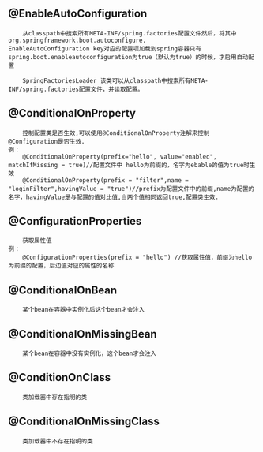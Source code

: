 ## @EnableAutoConfiguration
```text
    从classpath中搜索所有META-INF/spring.factories配置文件然后，将其中org.springframework.boot.autoconfigure.
EnableAutoConfiguration key对应的配置项加载到spring容器只有spring.boot.enableautoconfiguration为true（默认为true）的时候，才启用自动配置

    SpringFactoriesLoader 该类可以从classpath中搜索所有META-INF/spring.factories配置文件，并读取配置。
```
## @ConditionalOnProperty
```text
    控制配置类是否生效,可以使用@ConditionalOnProperty注解来控制@Configuration是否生效.
例：
    @ConditionalOnProperty(prefix="hello", value="enabled", matchIfMissing = true)//配置文件中 hello为前缀的，名字为ebable的值为true时生效
    @ConditionalOnProperty(prefix = "filter",name = "loginFilter",havingValue = "true")//prefix为配置文件中的前缀,name为配置的名字，havingValue是与配置的值对比值,当两个值相同返回true,配置类生效.
```
## @ConfigurationProperties
```text
    获取属性值
例：  
    @ConfigurationProperties(prefix = "hello") //获取属性值，前缀为hello为前缀的配置，后边值对应的属性的名称
```
## @ConditionalOnBean
```text
    某个bean在容器中实例化后这个bean才会注入
```
## @ConditionalOnMissingBean
```text
    某个bean在容器中没有实例化，这个bean才会注入
```
## @ConditionOnClass
```text
    类加载器中存在指明的类
```
## @ConditionalOnMissingClass 
```text
    类加载器中不存在指明的类

```